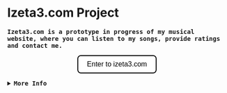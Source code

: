 # Izeta3.com Project

<samp>
  <b>
    Izeta3.com is a prototype in progress of my musical website, where you can listen to my songs, provide ratings and contact me.
  </b>
</samp>

<p align="center">
  <a href="https://yourwebsite.com" style="text-decoration: none;">
    <button style="
      display: inline-block;
      padding: 10px 20px;
      font-size: 16px;
      color: black;
      background-color: white;
      border: 2px solid black;
      border-radius: 8px;
      cursor: pointer;
    ">
      Enter to izeta3.com
    </button>
  </a>
</p>

<details>
<summary>
  <samp>
    <b>More Info</b>
  </samp>
</summary>
  
  ```python
# Copyright (c) 2024 Izeta3 . All rights reserved.
  ```

</details>
